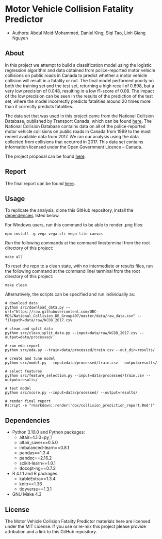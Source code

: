 # Motor Vehicle Collision Fatality Predictor

* Authors: Abdul Moid Mohammed, Daniel King, Siqi Tao, Linh Giang Nguyen

## About

In this project we attempt to build a classification model using the
logistic regression algorithm and data obtained from police-reported
motor vehicle collisions on public roads in Canada to predict whether a motor vehicle
collision will result in a fatality or not. The final model performed
poorly on both the training set and the test set, returning a high
recall of 0.698, but a very low precision of 0.048, resulting in a low
f1-score of 0.09. The impact of the low precision can be seen in the
results of the prediction of the test set, where the model incorrectly
predicts fatalities around 20 times more than it correctly predicts
fatalities.

The data set that was used in this project came from the National Collision Database, published by Transport Canada, which can be found [here](https://open.canada.ca/data/en/dataset/1eb9eba7-71d1-4b30-9fb1-30cbdab7e63a). The National Collision Database contains data on all of the police-reported motor vehicle collisions on public roads in Canada from 1999 to the most recent available data from 2017. We ran our analysis using the data collected from collisions that occurred in 2017. This data set contains information licensed under the Open Government Licence – Canada.

The project proposal can be found [here](https://github.com/UBC-MDS/Collision_Prediction/blob/main/doc/proposal.md).

## Report

The final report can be found [here](https://github.com/UBC-MDS/Collision_Prediction/blob/main/doc/collision_prediction_report.md).

## Usage

To replicate the analysis, clone this GitHub repository, install the [dependencies](#Dependencies) listed below.

For Windows users, run this command to be able to render .png files:

```
npm install -g vega vega-cli vega-lite canvas
```

Run the following commands at the command line/terminal from the root directory of this project:

```
make all
```

To reset the repo to a clean state, with no intermediate or results files, run the following command at the command line/ terminal from the root directory of this project:

```
make clean
```

Alternatively, the scripts can be specified and run individually as:

```
# download data
python src/download_data.py --url="https://raw.githubusercontent.com/UBC-MDS/National_Collision_DB_Group407/master/data/raw_data.csv" --filepath=data/raw/NCDB_2017.csv

# clean and split data
python src/clean_split_data.py --input=data/raw/NCDB_2017.csv --output=data/processed/

# run eda report
python src/eda.py --train=data/processed/train.csv --out_dir=results/

# create and tune model
python src/model.py --input=data/processed/train.csv --output=results/

# select features
python src/feature_selection.py --input=data/processed/train.csv --output=results/

# test model
python src/score.py --input=data/processed/ --output=results/

# render final report
Rscript -e "rmarkdown::render('doc/collision_prediction_report.Rmd')"
```

## Dependencies

* Python 3.10.0 and Python packages:
  * altair=4.1.0=py_1
  * altair_saver==0.5.0
  * imbalanced-learn==0.8.1
  * pandas==1.3.4
  * pandoc==2.16.2
  * scikit-learn==1.0.1
  * docopt-ng==0.7.2
* R 4.1.1 and R packages:
  * kableExtra==1.3.4
  * knitr==1.36
  * tidyverse==1.3.1
* GNU Make 4.3

## License

The Motor Vehicle Collision Fatality Predictor materials here are licensed under the MIT License. If you use or re-mix this project please provide attribution and a link to this GitHub repository.
